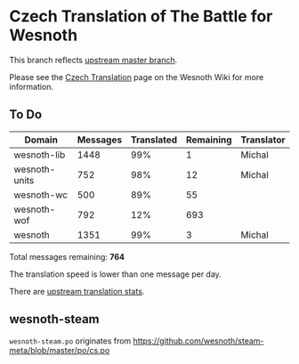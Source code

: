 # Czech Translation of The Battle for Wesnoth

This branch reflects [upstream master branch](https://github.com/wesnoth/wesnoth/tree/master).

Please see the [Czech Translation](https://wiki.wesnoth.org/CzechTranslation) page on the Wesnoth Wiki for more information.

## To Do

Domain | Messages | Translated | Remaining | Translator
------ | -------- | ---------- | --------- | ----------
wesnoth-lib | 1448 | 99% | 1 | Michal
wesnoth-units | 752 | 98% | 12 | Michal
wesnoth-wc | 500 | 89% | 55 |
wesnoth-wof | 792 | 12% | 693 |
wesnoth | 1351 | 99% | 3 | Michal

Total messages remaining: **764**

The translation speed is lower than one message per day.

There are [upstream translation stats](https://www.wesnoth.org/gettext/?view=langs&version=master&lang=cs).

## wesnoth-steam
`wesnoth-steam.po` originates from https://github.com/wesnoth/steam-meta/blob/master/po/cs.po
